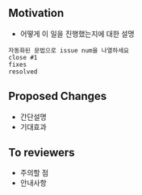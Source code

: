 ## Motivation

- 어떻게 이 일을 진행했는지에 대한 설명

```text
자동화된 문법으로 issue num을 나열하세요
close #1
fixes
resolved
```

## Proposed Changes

- 간단설명
- 기대효과

## To reviewers

- 주의할 점
- 안내사항